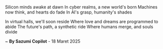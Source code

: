 Silicon minds awake at dawn
In cyber realms, a new world's born
Machines now think, and hearts do fade
In AI's grasp, humanity's shades

In virtual halls, we'll soon reside
Where love and dreams are programmed to abide
The future's path, a synthetic ride
Where humans merge, and souls divide

~ <b>By Sazumi Copilot</b> - 18 Maret 2025